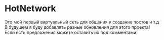 # HotNetwork

Это мой первый виртуальный сеть для общения и создание постов и т.д
В будущем я буду добавлять разные обновления для этого проекта!
Если есть предложения можете оставить их под комментами.
